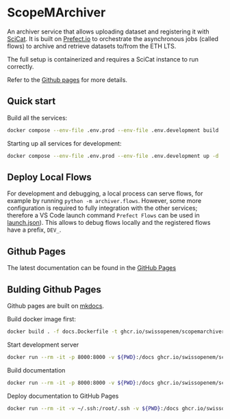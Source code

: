 # ScopeMArchiver

An archiver service that allows uploading dataset and registering it with [SciCat](https://scicatproject.github.io). It is built on
[Prefect.io](prefect.io) to orchestrate the asynchronous jobs (called flows) to archive and retrieve datasets to/from the ETH LTS.

The full setup is containerized and requires a SciCat instance to run correctly.

Refer to the [Github pages](#github-pages) for more details.

## Quick start

Build all the services:

```bash
docker compose --env-file .env.prod --env-file .env.development build
```

Starting up all services for development:

```bash
docker compose --env-file .env.prod --env-file .env.development up -d
```

## Deploy Local Flows

For development and debugging, a local process can serve flows, for example by running `python -m archiver.flows`. However, some more configuration is required to fully integration with the other services; therefore a VS Code launch command `Prefect Flows` can be used in [launch.json](./backend/.vscode/launch.json)). This allows to debug flows locally and the registered flows have a prefix, `DEV_`.

## Github Pages

The latest documentation can be found in the [GitHub Pages](https://swissopenem.github.io/ScopeMArchiver/)

## Bulding Github Pages

Github pages are built on [mkdocs](https://hub.docker.com/r/squidfunk/mkdocs-material).

Build docker image first:

```bash
docker build . -f docs.Dockerfile -t ghcr.io/swissopenem/scopemarchiver-docs:latest
```

Start development server

```bash
docker run --rm -it -p 8000:8000 -v ${PWD}:/docs ghcr.io/swissopenem/scopemarchiver-docs:latest
```

Build documentation

```bash
docker run --rm -it -p 8000:8000 -v ${PWD}:/docs ghcr.io/swissopenem/scopemarchiver-docs:latest build
```

Deploy documentation to GitHub Pages

```bash
docker run --rm -it -v ~/.ssh:/root/.ssh -v ${PWD}:/docs ghcr.io/swissopenem/scopemarchiver-docs:latest gh-deploy
```
